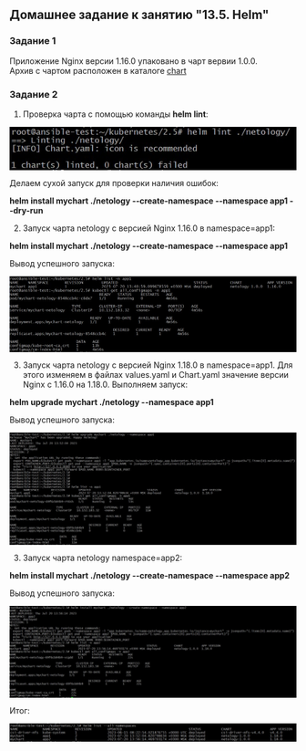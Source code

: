 ## Домашнее задание к занятию "13.5. Helm"

### Задание 1

Приложение Nginx версии 1.16.0 упаковано в чарт вервии 1.0.0.  
Архив с чартом расположен в каталоге [chart](./chart/)

### Задание 2

1. Проверка чарта с помощью команды **helm lint**:

<img align="top" src="img/lint.jpg">		<!--![lint](img/lint.jpg)-->

Делаем сухой запуск для проверки наличия ошибок:

**helm install mychart ./netology --create-namespace --namespace app1 --dry-run**

2. Запуск чарта netology с версией Nginx 1.16.0 в namespace=app1:  

**helm install mychart ./netology --create-namespace --namespace app1**

Вывод успешного запуска:

<img align="top" src="img/first.jpg">		<!--![first](img/first.jpg)-->

3. Запуск чарта netology с версией Nginx 1.18.0 в namespace=app1. Для этого изменяем в файлах values.yaml и Chart.yaml значение версии Nginx с 1.16.0 на 1.18.0. Выполняем запуск:

**helm upgrade mychart ./netology --namespace app1**

Вывод успешного запуска:

<img align="top" src="img/second.jpg">		<!--![second](img/second.jpg)-->

3. Запуск чарта netology namespace=app2:

**helm install mychart ./netology --create-namespace --namespace app2**

Вывод успешного запуска:

<img align="top" src="img/third.jpg">		<!--![third](img/third.jpg)-->

Итог:

<img align="top" src="img/list.jpg">		<!--![list](img/list.jpg)-->
